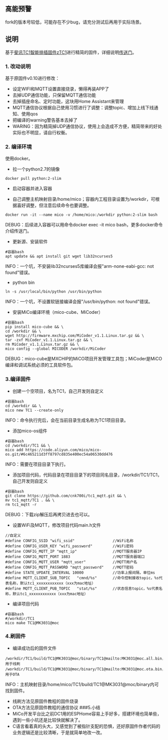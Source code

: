 ## 高能预警 ##
fork的版本号较低，可能存在不少bug，请充分测试后再用于实际场景。

## 说明 ##
基于[斐讯TC1智能排插固件zTC1](https://github.com/a2633063/zTC1/tree/v0.10)进行精简的固件，详细说明[传送门](https://ljr.im/articles/fibonacci-tc1-firmware-lite/)。



### 1. 改动说明
基于原固件v0.10进行修改：

- 设定WIFI和MQTT设置直接烧录，懒得再装APP了
- 去掉UDP通信功能，只保留MQTT通信功能
- 去掉插座命名、定时功能，这块用Home Assistant来管理
- MQTT通信协议根据自己使用习惯进行了调整：调整topic、增加上线下线通知、使用qos
- 把编译的warning警告基本去掉了
- WARING：因为精简掉UDP通信协议，使用上会造成不方便，精简带来的好处实际也不明显，请自行权衡。

### 2. 编译环境
使用docker。

- 拉一个python2.7的镜像

`docker pull python:2-slim`

- 启动容器并进入容器

- 自己调整主机映射目录/home/mico；容器内工程目录设置为/workdir，可根据喜好调整，但注意后续命令也要调整。

```
docker run -it --name mico -v /home/mico:/workdir python:2-slim bash

```
DEBUG：后续进入容器可以用命令docker exec -it mico bash，更多docker命令介绍传送门。

- 更新源、安装软件

```
#容器bash
apt update && apt install git wget lib32ncurses5
```
INFO：一个坑，不安装lib32ncurses5库编译会报"arm-none-eabi-gcc: not found"错误。

- python bin

```
ln -s /usr/local/bin/python /usr/bin/python
```

INFO：一个坑，不设置软链接编译会报"/usr/bin/python: not found"错误。

- 安装MiCo编译环境（mico-cube、MiCoder）

```
#容器bash
pip install mico-cube && \
cd /workdir && \
wget http://firmware.mxchip.com/MiCoder_v1.1.Linux.tar.gz && \
tar -zxf MiCoder_v1.1.Linux.tar.gz && \
rm MiCoder_v1.1.Linux.tar.gz && \
mico config --global MICODER /workdir/MiCoder
```
DEBUG：mico-cube是MXCHIP的MiCO项目开发管理工具包；MiCoder是MiCO编译和调试系统必须的工具软件包。

### 3.编译固件

- 创建一个空项目，名为TC1，自己开发则自定义

```
#容器bash
cd /workdir && \
mico new TC1 --create-only
```
INFO：命令执行完后，会在当前目录生成名称为TC1项目目录。

- 添加mico-os组件

```
#容器bash
cd /workdir/TC1 && \
mico add https://code.aliyun.com/mico/mico-os.git/#6c465211d3ff8797cd835e400ec54a06530dd476
```
INFO：需要在项目目录下执行。

- 添加项目代码，代码目录在项目目录下的项目同名目录，/workdir/TC1/TC1，自己开发则自定义
```
#容器bash
git clone https://github.com/cnk700i/tc1_mqtt.git && \
mv tc1_mqtt/TC1 . && \
rm tc1_mqtt -r
```
DEBUG：下载zip解压后再拷贝进去也可以。

- 设置WiFi及MQTT，修改项目代码main.h文件

```
//自定义
#define CONFIG_SSID "wifi_ssid"                 //WiFi名称
#define CONFIG_USER_KEY "wifi_password"         //WiFi密码
#define CONFIG_MQTT_IP "mqtt_ip"                //MQTT服务器IP
#define CONFIG_MQTT_PORT 1883                   //MQTT服务器端口     
#define CONFIG_MQTT_USER "mqtt_user"            //MQTT用户名
#define CONFIG_MQTT_PASSWORD "mqtt_password"    //MQTT密码
#define STATE_UPDATE_INTERVAL 10000             //功率上报间隔，单位ms
#define MQTT_CLIENT_SUB_TOPIC   "cmnd/%s"       //命令控制接收topic，%s代表名称，默认tc1_xxxxxxxxxxxx（xxx为mac地址）
#define MQTT_CLIENT_PUB_TOPIC   "stat/%s"       //状态信息topic，%s代表名称，默认tc1_xxxxxxxxxxxx（xxx为mac地址）
```

- 编译项目代码

```
#容器bash
#/workdir/TC1
mico make TC1@MK3031@moc
```

### 4.刷固件
- 编译成功后的固件文件

```
/workdir/TC1/build/TC1@MK3031@moc/binary/TC1@mailto:MK3031@moc.all.bin，用于线刷
/workdir/TC1/build/TC1@MK3031@moc/binary/TC1@mailto:MK3031@moc.ota.bin，用于OTA
```

INFO：主机映射目录/home/mico/TC1/build/TC1@MK3031@moc/binary内可找到固件。

- 线刷方法见原固件教程的固件烧录
- OTA方法见原固件教程的通信协议
###5.小结
- MiCo开发平台比之前DC1用的ESPHome容易上手好多，搭建环境也简单些，遇到一些小坑还是比较快就解决了。
- C语言看着真的头大，又感觉到了被指针支配的恐惧，还好原固件作者代码的业务逻辑还是比较清晰，于是就简单地改一改。
